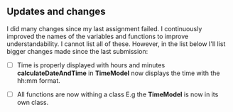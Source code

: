 

## Updates and changes

I did many changes since my last assignment failed. I continuously improved the names of the variables and functions to improve understandability. I cannot list all of these. However, in the list below I'll list bigger changes made since the last submission:

 - [ ] Time is properly displayed with hours and minutes
**calculateDateAndTime** in **TimeModel** now displays the time with the hh:mm format.
 - [ ] All functions are now withing a class
E.g the **TimeModel** is now in its own class.
 

